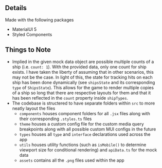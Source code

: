 ## Details


Made with the following packages
* MaterialUI 5
* Styled Components

## Things to Note
* Implied in the given mock data object are possible multiple counts of a ship (i.e. `count: 1`). With the provided data, only one count for ship exists. I have taken the liberty of assuming that in other scenarios, this may not be the case.  In light of this, the state for tracking hits on each ship has been done dynamically (see `shipsState` and its corresponding `type` of `ShipsState`). This allows for the game to render multiple copies of a ship so long that there are respective layouts for them and that it has been reflected in the `count` property inside `shipTypes`.
* The codebase is structered to have separate folders within `src` to more neatly layout the files
  * `components` houses component folders for all `.jsx` files along with their corresponding `.styles.ts` files
  * `theme` houses a custom config file for the custom media query breakpoints along with all possible custom MUI configs in the future
  * `types` houses all `type` and `interface` declarations used across the app
  * `utils` houses utility functions (such as `isMobile()` to determine viewport size for conditional rendering) and `apiData.ts` for the mock data
  * `assets` contains all the `.png` files used within the app
